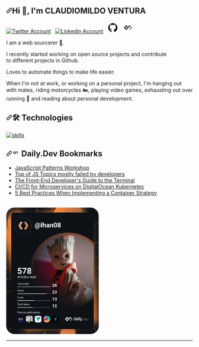 <article class="markdown-body entry-content container-lg f5" itemprop="text"><h1 dir="auto"><a id="user-content-hi--im-allan-james" class="anchor" aria-hidden="true" tabindex="-1" href="#hi--im-allan-james"><svg class="octicon octicon-link" viewBox="0 0 16 16" version="1.1" width="16" height="16" aria-hidden="true"><path d="m7.775 3.275 1.25-1.25a3.5 3.5 0 1 1 4.95 4.95l-2.5 2.5a3.5 3.5 0 0 1-4.95 0 .751.751 0 0 1 .018-1.042.751.751 0 0 1 1.042-.018 1.998 1.998 0 0 0 2.83 0l2.5-2.5a2.002 2.002 0 0 0-2.83-2.83l-1.25 1.25a.751.751 0 0 1-1.042-.018.751.751 0 0 1-.018-1.042Zm-4.69 9.64a1.998 1.998 0 0 0 2.83 0l1.25-1.25a.751.751 0 0 1 1.042.018.751.751 0 0 1 .018 1.042l-1.25 1.25a3.5 3.5 0 1 1-4.95-4.95l2.5-2.5a3.5 3.5 0 0 1 4.95 0 .751.751 0 0 1-.018 1.042.751.751 0 0 1-1.042.018 1.998 1.998 0 0 0-2.83 0l-2.5 2.5a1.998 1.998 0 0 0 0 2.83Z"></path></svg></a>Hi 👋, I'm CLAUDIOMILDO VENTURA</h1>
<p dir="auto"><a href="[https://twitter.com/dev_Lannn](https://www.linkedin.com/in/claudiomildoventura/)" rel="nofollow"><img src="https://camo.githubusercontent.com/28432017cd4c9403421ed70d4aba380055258c5aa7339aabcf93cb87e0a2017b/68747470733a2f2f63646e2e776f726c64766563746f726c6f676f2e636f6d2f6c6f676f732f747769747465722d362e737667" title="Twitter" alt="Twitter Account" width="40" data-canonical-src="https://cdn.worldvectorlogo.com/logos/twitter-6.svg" style="max-width: 100%;"></a>
 <a href="https://www.linkedin.com/in/lannnnnnnn/" rel="nofollow"><img src="https://camo.githubusercontent.com/8c1db02479b960ea565b434221fb3e57c8ad514b7e37bb20bd9ab34f7312f9ff/68747470733a2f2f63646e2e776f726c64766563746f726c6f676f2e636f6d2f6c6f676f732f6c696e6b6564696e2d69636f6e2d322e737667" title="Linkedin" alt="Linkedin Account" width="30" data-canonical-src="https://cdn.worldvectorlogo.com/logos/linkedin-icon-2.svg" style="max-width: 100%;"></a>
 <a href="https://github.com/Laaaaannn"><img src="https://github.com/Laaaaannn/Laaaaannn/raw/main/github-icon.png" title="GitHub" alt="GitHub" width="30" style="max-width: 100%;"></a>
 <a href="https://app.daily.dev/lhan08" rel="nofollow"><img src="https://github.com/Laaaaannn/Laaaaannn/raw/main/daily-dev-icon.jpg" title="daily.dev" alt="daily.devGitHub" width="30" style="max-width: 100%;"></a></p>
<p dir="auto">I am a web sourcerer 🧙.</p>
<p dir="auto">I recently started working on open source projects and contribute to&nbsp;different projects in Github.</p>
<p dir="auto">Loves to automate things to make life easier.</p>
<p dir="auto">When I'm not at work, or working on a personal project, I'm hanging out with mates, riding motorcycles 🏍️, playing video games, exhausting out over running 🏃 and reading about personal development.</p>
<h2 dir="auto"><a id="user-content--technologies" class="anchor" aria-hidden="true" tabindex="-1" href="#-technologies"><svg class="octicon octicon-link" viewBox="0 0 16 16" version="1.1" width="16" height="16" aria-hidden="true"><path d="m7.775 3.275 1.25-1.25a3.5 3.5 0 1 1 4.95 4.95l-2.5 2.5a3.5 3.5 0 0 1-4.95 0 .751.751 0 0 1 .018-1.042.751.751 0 0 1 1.042-.018 1.998 1.998 0 0 0 2.83 0l2.5-2.5a2.002 2.002 0 0 0-2.83-2.83l-1.25 1.25a.751.751 0 0 1-1.042-.018.751.751 0 0 1-.018-1.042Zm-4.69 9.64a1.998 1.998 0 0 0 2.83 0l1.25-1.25a.751.751 0 0 1 1.042.018.751.751 0 0 1 .018 1.042l-1.25 1.25a3.5 3.5 0 1 1-4.95-4.95l2.5-2.5a3.5 3.5 0 0 1 4.95 0 .751.751 0 0 1-.018 1.042.751.751 0 0 1-1.042.018 1.998 1.998 0 0 0-2.83 0l-2.5 2.5a1.998 1.998 0 0 0 0 2.83Z"></path></svg></a>🛠 Technologies</h2>
<p dir="auto"><a target="_blank" rel="noopener noreferrer nofollow" href="https://camo.githubusercontent.com/1f2430b50e963615b6a3a547a56409dee769db0a48a7cd98f126dee53de8cb76/68747470733a2f2f736b696c6c69636f6e732e6465762f69636f6e733f693d6769742c6d642c68746d6c2c6373732c736173732c6a732c6a71756572792c74732c776f726470726573732c6e6f64656a732c7068702c676f2c7675652c72656163742c6c69742c706f7374677265732c6d7973716c2c646f636b65722c6b756265726e657465732c6669676d612c626173682c6e67696e782c7673636f6465267468656d653d6c69676874267065726c696e653d3130"><img src="https://camo.githubusercontent.com/1f2430b50e963615b6a3a547a56409dee769db0a48a7cd98f126dee53de8cb76/68747470733a2f2f736b696c6c69636f6e732e6465762f69636f6e733f693d6769742c6d642c68746d6c2c6373732c736173732c6a732c6a71756572792c74732c776f726470726573732c6e6f64656a732c7068702c676f2c7675652c72656163742c6c69742c706f7374677265732c6d7973716c2c646f636b65722c6b756265726e657465732c6669676d612c626173682c6e67696e782c7673636f6465267468656d653d6c69676874267065726c696e653d3130" alt="skills" data-canonical-src="https://skillicons.dev/icons?i=git,md,html,css,sass,js,jquery,ts,wordpress,nodejs,php,go,vue,react,lit,postgres,mysql,docker,kubernetes,figma,bash,nginx,vscode&amp;theme=light&amp;perline=10" style="max-width: 100%;"></a></p>
<h2 dir="auto"><a id="user-content--dailydev-bookmarks" class="anchor" aria-hidden="true" tabindex="-1" href="#-dailydev-bookmarks"><svg class="octicon octicon-link" viewBox="0 0 16 16" version="1.1" width="16" height="16" aria-hidden="true"><path d="m7.775 3.275 1.25-1.25a3.5 3.5 0 1 1 4.95 4.95l-2.5 2.5a3.5 3.5 0 0 1-4.95 0 .751.751 0 0 1 .018-1.042.751.751 0 0 1 1.042-.018 1.998 1.998 0 0 0 2.83 0l2.5-2.5a2.002 2.002 0 0 0-2.83-2.83l-1.25 1.25a.751.751 0 0 1-1.042-.018.751.751 0 0 1-.018-1.042Zm-4.69 9.64a1.998 1.998 0 0 0 2.83 0l1.25-1.25a.751.751 0 0 1 1.042.018.751.751 0 0 1 .018 1.042l-1.25 1.25a3.5 3.5 0 1 1-4.95-4.95l2.5-2.5a3.5 3.5 0 0 1 4.95 0 .751.751 0 0 1-.018 1.042.751.751 0 0 1-1.042.018 1.998 1.998 0 0 0-2.83 0l-2.5 2.5a1.998 1.998 0 0 0 0 2.83Z"></path></svg></a><a target="_blank" rel="noopener noreferrer" href="https://github.com/Laaaaannn/Laaaaannn/blob/main/daily-dev-icon.jpg"><img src="https://github.com/Laaaaannn/Laaaaannn/raw/main/daily-dev-icon.jpg" title="daily.dev" alt="daily.devGitHub" width="20" style="max-width: 100%;"></a> Daily.Dev Bookmarks</h2>

<ul dir="auto">
<li><a href="https://app.daily.dev/posts/Q5CezwAtT?utm_source=rss&amp;utm_medium=bookmarks&amp;utm_campaign=zq82toklJG7Wa4Z82f2qy" rel="nofollow">JavaScript Patterns Workshop</a></li>
<li><a href="https://app.daily.dev/posts/NJJVNT4Ys?utm_source=rss&amp;utm_medium=bookmarks&amp;utm_campaign=zq82toklJG7Wa4Z82f2qy" rel="nofollow">Top of JS Topics mostly failed by developers</a></li>
<li><a href="https://app.daily.dev/posts/YYDeFKOH1?utm_source=rss&amp;utm_medium=bookmarks&amp;utm_campaign=zq82toklJG7Wa4Z82f2qy" rel="nofollow">The Front-End Developer's Guide to the Terminal</a></li>
<li><a href="https://app.daily.dev/posts/ZhdkJQ0du?utm_source=rss&amp;utm_medium=bookmarks&amp;utm_campaign=zq82toklJG7Wa4Z82f2qy" rel="nofollow">CI/CD for Microservices on DigitalOcean Kubernetes</a></li>
<li><a href="https://app.daily.dev/posts/KoQhqw2uY?utm_source=rss&amp;utm_medium=bookmarks&amp;utm_campaign=zq82toklJG7Wa4Z82f2qy" rel="nofollow">5 Best Practices When Implementing a Container Strategy</a></li>
</ul>

<br>
<a href="https://app.daily.dev/lhan08" rel="nofollow"><img src="https://github.com/Laaaaannn/Laaaaannn/raw/main/devcard.svg" width="250" alt="LaaaaanN's Dev Card" style="max-width: 100%;"></a>
<hr>
<p dir="auto"><a target="_blank" rel="noopener noreferrer nofollow" href="https://camo.githubusercontent.com/313fe2fa084b0a0a28f37163118a30a18e85511f4228dc9ccdb7bc3429fb6986/68747470733a2f2f76697369746f722d62616467652e676c697463682e6d652f62616467653f706167655f69643d4c61616161616e6e6e"><img src="https://camo.githubusercontent.com/313fe2fa084b0a0a28f37163118a30a18e85511f4228dc9ccdb7bc3429fb6986/68747470733a2f2f76697369746f722d62616467652e676c697463682e6d652f62616467653f706167655f69643d4c61616161616e6e6e" alt="" data-canonical-src="https://visitor-badge.glitch.me/badge?page_id=Laaaaannn" style="max-width: 100%;"></a></p>
</article>
